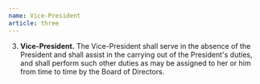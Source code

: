 ```yaml
---
name: Vice-President
article: three
---
```


3. **Vice-President.** The Vice-President shall serve in the absence of the President and shall assist in the carrying out of the President's duties, and shall perform such other duties as may be assigned to her or him from time to time by the Board of Directors.